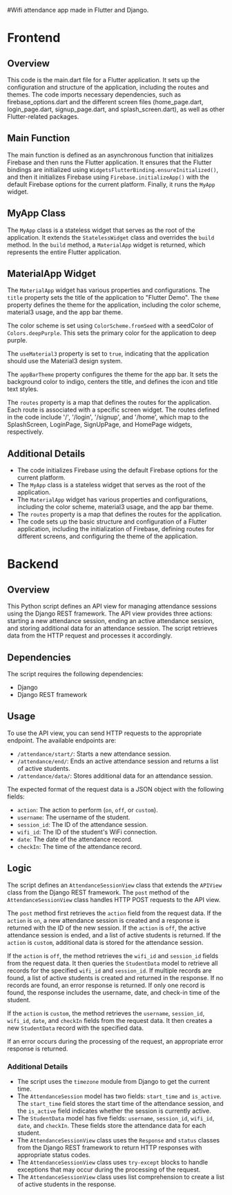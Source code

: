 #Wifi attendance app made in Flutter and Django.

# Frontend
## Overview

This code is the main.dart file for a Flutter application. It sets up the configuration and structure of the application, including the routes and themes. The code imports necessary dependencies, such as firebase_options.dart and the different screen files (home_page.dart, login_page.dart, signup_page.dart, and splash_screen.dart), as well as other Flutter-related packages.

## Main Function

The main function is defined as an asynchronous function that initializes Firebase and then runs the Flutter application. It ensures that the Flutter bindings are initialized using `WidgetsFlutterBinding.ensureInitialized()`, and then it initializes Firebase using `Firebase.initializeApp()` with the default Firebase options for the current platform. Finally, it runs the `MyApp` widget.

## MyApp Class

The `MyApp` class is a stateless widget that serves as the root of the application. It extends the `StatelessWidget` class and overrides the `build` method. In the `build` method, a `MaterialApp` widget is returned, which represents the entire Flutter application.

## MaterialApp Widget

The `MaterialApp` widget has various properties and configurations. The `title` property sets the title of the application to "Flutter Demo". The `theme` property defines the theme for the application, including the color scheme, material3 usage, and the app bar theme.

The color scheme is set using `ColorScheme.fromSeed` with a seedColor of `Colors.deepPurple`. This sets the primary color for the application to deep purple.

The `useMaterial3` property is set to `true`, indicating that the application should use the Material3 design system.

The `appBarTheme` property configures the theme for the app bar. It sets the background color to indigo, centers the title, and defines the icon and title text styles.

The `routes` property is a map that defines the routes for the application. Each route is associated with a specific screen widget. The routes defined in the code include '/', '/login', '/signup', and '/home', which map to the SplashScreen, LoginPage, SignUpPage, and HomePage widgets, respectively.

## Additional Details

- The code initializes Firebase using the default Firebase options for the current platform.
- The `MyApp` class is a stateless widget that serves as the root of the application.
- The `MaterialApp` widget has various properties and configurations, including the color scheme, material3 usage, and the app bar theme.
- The `routes` property is a map that defines the routes for the application.
- The code sets up the basic structure and configuration of a Flutter application, including the initialization of Firebase, defining routes for different screens, and configuring the theme of the application.


# Backend
## Overview
This Python script defines an API view for managing attendance sessions using the Django REST framework. The API view provides three actions: starting a new attendance session, ending an active attendance session, and storing additional data for an attendance session. The script retrieves data from the HTTP request and processes it accordingly. 

## Dependencies
The script requires the following dependencies:
- Django
- Django REST framework

## Usage
To use the API view, you can send HTTP requests to the appropriate endpoint. The available endpoints are:
- `/attendance/start/`: Starts a new attendance session.
- `/attendance/end/`: Ends an active attendance session and returns a list of active students.
- `/attendance/data/`: Stores additional data for an attendance session.

The expected format of the request data is a JSON object with the following fields:
- `action`: The action to perform (`on`, `off`, or `custom`).
- `username`: The username of the student.
- `session_id`: The ID of the attendance session.
- `wifi_id`: The ID of the student's WiFi connection.
- `date`: The date of the attendance record.
- `checkIn`: The time of the attendance record.

## Logic
The script defines an `AttendanceSessionView` class that extends the `APIView` class from the Django REST framework. The `post` method of the `AttendanceSessionView` class handles HTTP POST requests to the API view.

The `post` method first retrieves the `action` field from the request data. If the `action` is `on`, a new attendance session is created and a response is returned with the ID of the new session. If the `action` is `off`, the active attendance session is ended, and a list of active students is returned. If the `action` is `custom`, additional data is stored for the attendance session.

If the `action` is `off`, the method retrieves the `wifi_id` and `session_id` fields from the request data. It then queries the `StudentData` model to retrieve all records for the specified `wifi_id` and `session_id`. If multiple records are found, a list of active students is created and returned in the response. If no records are found, an error response is returned. If only one record is found, the response includes the username, date, and check-in time of the student.

If the `action` is `custom`, the method retrieves the `username`, `session_id`, `wifi_id`, `date`, and `checkIn` fields from the request data. It then creates a new `StudentData` record with the specified data.

If an error occurs during the processing of the request, an appropriate error response is returned.

### Additional Details
- The script uses the `timezone` module from Django to get the current time.
- The `AttendanceSession` model has two fields: `start_time` and `is_active`. The `start_time` field stores the start time of the attendance session, and the `is_active` field indicates whether the session is currently active.
- The `StudentData` model has five fields: `username`, `session_id`, `wifi_id`, `date`, and `checkIn`. These fields store the attendance data for each student. 
- The `AttendanceSessionView` class uses the `Response` and `status` classes from the Django REST framework to return HTTP responses with appropriate status codes. 
- The `AttendanceSessionView` class uses `try-except` blocks to handle exceptions that may occur during the processing of the request. 
- The `AttendanceSessionView` class uses list comprehension to create a list of active students in the response.

